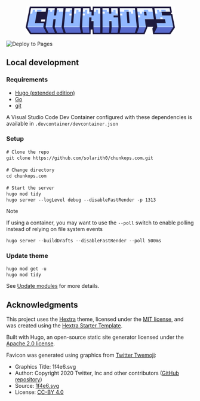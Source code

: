 <p align="center">
  <img src="static/images/chunkops_logo.png" alt="ChunkOps logo" width="400">
</p>

![Deploy to Pages](https://github.com/solarith0/chunkops.com/actions/workflows/pages.yaml/badge.svg)

## Local development

### Requirements
- [Hugo (extended edition)](https://gohugo.io/getting-started/installing/)
- [Go](https://golang.org/doc/install)
- [git](https://git-scm.com)

A Visual Studio Code Dev Container configured with these dependencies is available in `.devcontainer/devcontainer.json`


### Setup

```shell
# Clone the repo
git clone https://github.com/solarith0/chunkops.com.git

# Change directory
cd chunkops.com

# Start the server
hugo mod tidy
hugo server --logLevel debug --disableFastRender -p 1313
```

> [!NOTE]
> If using a container, you may want to use the `--poll` switch to enable polling instead of relying on file system events
> ```shell
> hugo server --buildDrafts --disableFastRender --poll 500ms
> ```

### Update theme

```shell
hugo mod get -u
hugo mod tidy
```

See [Update modules](https://gohugo.io/hugo-modules/use-modules/#update-modules) for more details.

## Acknowledgments

This project uses the [Hextra](https://github.com/imfing/hextra) theme, licensed under the [MIT license](https://opensource.org/licenses/MIT), and was created using the [Hextra Starter Template](https://github.com/imfing/hextra-starter-template).

Built with Hugo, an open-source static site generator licensed under the [Apache 2.0 license](https://opensource.org/license/apache-2-0).

Favicon was generated using graphics from [Twitter Twemoji](https://github.com/twitter/twemoji):
- Graphics Title: 1f4e6.svg
- Author: Copyright 2020 Twitter, Inc and other contributors ([GitHub repository](https://github.com/twitter/twemoji))
- Source: [1f4e6.svg](https://github.com/twitter/twemoji/blob/master/assets/svg/1f4e6.svg)
- License: [CC-BY 4.0](https://creativecommons.org/licenses/by/4.0/)
